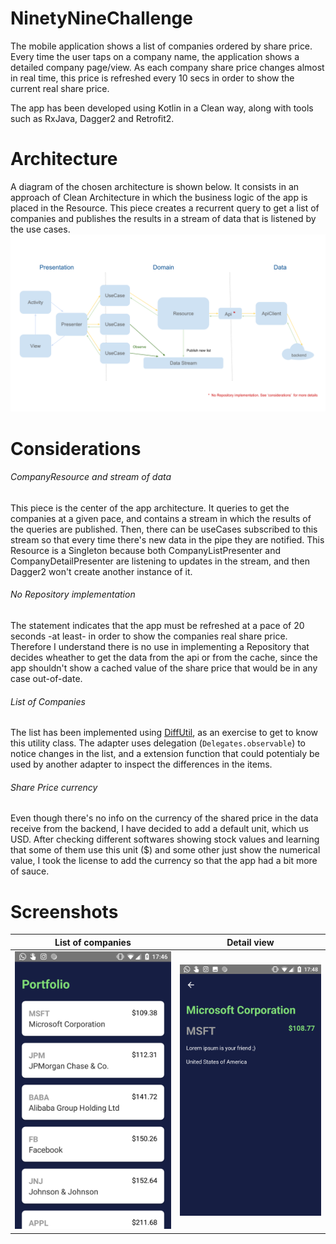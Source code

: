 # NinetyNineChallenge
The mobile application shows a list of companies ordered by share price. Every time the user taps on a company name, the application shows a detailed company page/view. 
As each company share price changes almost in real time, this price is refreshed every 10 secs in order to show the current real share price.

The app has been developed using Kotlin in a Clean way, along with tools such as RxJava, Dagger2 and Retrofit2.


# Architecture
A diagram of the chosen architecture is shown below. It consists in an approach of Clean Architecture in which the business logic of the app is placed in the Resource. This piece creates a recurrent query to get a list of companies and publishes the results in a stream of data that is listened by the use cases.
![](/screenshots/architecture.svg)

# Considerations

###### CompanyResource and stream of data
This piece is the center of the app architecture. It queries to get the companies at a given pace, and contains a stream in which the results of the queries are published. Then, there can be useCases subscribed to this stream so that every time there's new data in the pipe they are notified.
This Resource is a Singleton because both CompanyListPresenter and CompanyDetailPresenter are listening to updates in the stream, and then Dagger2 won't create another instance of it.

###### No Repository implementation
The statement indicates that the app must be refreshed at a pace of 20 seconds -at least- in order to show the companies real share price. Therefore I understand there is no use in implementing a Repository that decides wheather to get the data from the api or from the cache, since the app shouldn't show a cached value of the share price that would be in any case out-of-date.

###### List of Companies
The list has been implemented using [DiffUtil](https://developer.android.com/reference/android/support/v7/util/DiffUtil), as an exercise to get to know this utility class. The adapter uses delegation (`Delegates.observable`) to notice changes in the list, and a extension function that could potentialy be used by another adapter to inspect the differences in the items.

###### Share Price currency
Even though there's no info on the currency of the shared price in the data receive from the backend, I have decided to add a default unit, which us USD.
After checking different softwares showing stock values and learning that some of them use this unit ($) and some other just show the numerical value, I took the license to add the currency so that the app had a bit more of sauce.



# Screenshots
List of companies           |  Detail view
:-------------------------:|:-------------------------:
![](/screenshots/list.png)  |  ![](/screenshots/detail.png)

